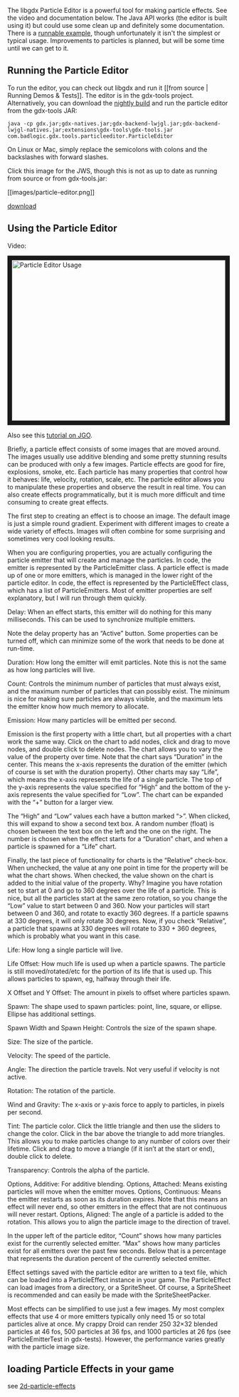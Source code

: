 The libgdx Particle Editor is a powerful tool for making particle effects. See the video and documentation below. The Java API works (the editor is built using it) but could use some clean up and definitely some documentation. There is a [runnable example](https://github.com/libgdx/libgdx/blob/master/tests/gdx-tests/src/com/badlogic/gdx/tests/ParticleEmitterTest.java), though unfortunately it isn't the simplest or typical usage. Improvements to particles is planned, but will be some time until we can get to it.

## Running the Particle Editor ##

To run the editor, you can check out libgdx and run it [[from source | Running Demos & Tests]]. The editor is in the gdx-tools project. Alternatively, you can download the [nightly build](http://libgdx.badlogicgames.com/nightlies/) and run the particle editor from the gdx-tools JAR:

```
java -cp gdx.jar;gdx-natives.jar;gdx-backend-lwjgl.jar;gdx-backend-lwjgl-natives.jar;extensions\gdx-tools\gdx-tools.jar com.badlogic.gdx.tools.particleeditor.ParticleEditor
```

On Linux or Mac, simply replace the semicolons with colons and the backslashes with forward slashes.

Click this image for the JWS, though this is not as up to date as running from source or from gdx-tools.jar:

[[images/particle-editor.png]]

[download](http://wiki.libgdx.googlecode.com/git/jws/particle-editor.jnlp)

## Using the Particle Editor ##

Video:

<a href="http://www.youtube.com/watch?feature=player_embedded&v=w8xkf3O4nho
" target="_blank"><img src="http://img.youtube.com/vi/w8xkf3O4nho/0.jpg" 
alt="Particle Editor Usage" width="480" height="360" border="10" /></a>

Also see this [tutorial on JGO](http://www.java-gaming.org/topics/particle-effects-in-libgdx/29484/view.html).

Briefly, a particle effect consists of some images that are moved around. The images usually use additive blending and some pretty stunning results can be produced with only a few images. Particle effects are good for fire, explosions, smoke, etc. Each particle has many properties that control how it behaves: life, velocity, rotation, scale, etc. The particle editor allows you to manipulate these properties and observe the result in real time. You can also create effects programmatically, but it is much more difficult and time consuming to create great effects.

The first step to creating an effect is to choose an image. The default image is just a simple round gradient. Experiment with different images to create a wide variety of effects. Images will often combine for some surprising and sometimes very cool looking results.

When you are configuring properties, you are actually configuring the particle emitter that will create and manage the particles. In code, the emitter is represented by the ParticleEmitter class. A particle effect is made up of one or more emitters, which is managed in the lower right of the particle editor. In code, the effect is represented by the ParticleEffect class, which has a list of ParticleEmitters. Most of emitter properties are self explanatory, but I will run through them quickly.

Delay: When an effect starts, this emitter will do nothing for this many milliseconds. This can be used to synchronize multiple emitters.

Note the delay property has an “Active” button. Some properties can be turned off, which can minimize some of the work that needs to be done at run-time.

Duration: How long the emitter will emit particles. Note this is not the same as how long particles will live.

Count: Controls the minimum number of particles that must always exist, and the maximum number of particles that can possibly exist. The minimum is nice for making sure particles are always visible, and the maximum lets the emitter know how much memory to allocate.

Emission: How many particles will be emitted per second.

Emission is the first property with a little chart, but all properties with a chart work the same way. Click on the chart to add nodes, click and drag to move nodes, and double click to delete nodes. The chart allows you to vary the value of the property over time. Note that the chart says “Duration” in the center. This means the x-axis represents the duration of the emitter (which of course is set with the duration property). Other charts may say “Life”, which means the x-axis represents the life of a single particle. The top of the y-axis represents the value specified for “High” and the bottom of the y-axis represents the value specified for “Low”. The chart can be expanded with the “+” button for a larger view.

The “High” and “Low” values each have a button marked “>”. When clicked, this will expand to show a second text box. A random number (float) is chosen between the text box on the left and the one on the right. The number is chosen when the effect starts for a “Duration” chart, and when a particle is spawned for a “Life” chart.

Finally, the last piece of functionality for charts is the “Relative” check-box. When unchecked, the value at any one point in time for the property will be what the chart shows. When checked, the value shown on the chart is added to the initial value of the property. Why? Imagine you have rotation set to start at 0 and go to 360 degrees over the life of a particle. This is nice, but all the particles start at the same zero rotation, so you change the “Low” value to start between 0 and 360. Now your particles will start between 0 and 360, and rotate to exactly 360 degrees. If a particle spawns at 330 degrees, it will only rotate 30 degrees. Now, if you check “Relative”, a particle that spawns at 330 degrees will rotate to 330 + 360 degrees, which is probably what you want in this case.

Life: How long a single particle will live.

Life Offset: How much life is used up when a particle spawns. The particle is still moved/rotated/etc for the portion of its life that is used up. This allows particles to spawn, eg, halfway through their life.

X Offset and Y Offset: The amount in pixels to offset where particles spawn.

Spawn: The shape used to spawn particles: point, line, square, or ellipse. Ellipse has additional settings.

Spawn Width and Spawn Height: Controls the size of the spawn shape.

Size: The size of the particle.

Velocity: The speed of the particle.

Angle: The direction the particle travels. Not very useful if velocity is not active.

Rotation: The rotation of the particle.

Wind and Gravity: The x-axis or y-axis force to apply to particles, in pixels per second.

Tint: The particle color. Click the little triangle and then use the sliders to change the color. Click in the bar above the triangle to add more triangles. This allows you to make particles change to any number of colors over their lifetime. Click and drag to move a triangle (if it isn’t at the start or end), double click to delete.

Transparency: Controls the alpha of the particle.

Options, Additive: For additive blending.
Options, Attached: Means existing particles will move when the emitter moves.
Options, Continuous: Means the emitter restarts as soon as its duration expires. Note that this means an effect will never end, so other emitters in the effect that are not continuous will never restart.
Options, Aligned: The angle of a particle is added to the rotation. This allows you to align the particle image to the direction of travel.

In the upper left of the particle editor, “Count” shows how many particles exist for the currently selected emitter. “Max” shows how many particles exist for all emitters over the past few seconds. Below that is a percentage that represents the duration percent of the currently selected emitter.

Effect settings saved with the particle editor are written to a text file, which can be loaded into a ParticleEffect instance in your game. The ParticleEffect can load images from a directory, or a SpriteSheet. Of course, a SpriteSheet is recommended and can easily be made with the SpriteSheetPacker.

Most effects can be simplified to use just a few images. My most complex effects that use 4 or more emitters typically only need 15 or so total particles alive at once. My crappy Droid can render 250 32×32 blended particles at 46 fos, 500 particles at 36 fps, and 1000 particles at 26 fps (see ParticleEmitterTest in gdx-tests). However, the performance varies greatly with the particle image size.

## loading Particle Effects in your game ##

see [2d-particle-effects](2d-particle-effects)
